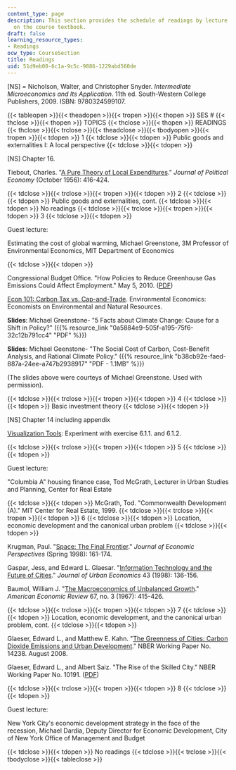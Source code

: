 ```yaml
---
content_type: page
description: This section provides the schedule of readings by lecture topic and information
  on the course textbook.
draft: false
learning_resource_types:
- Readings
ocw_type: CourseSection
title: Readings
uid: 51d9eb00-6c1a-9c5c-9886-1229abd560de
---
```

\[NS\] = Nicholson, Walter, and Christopher Snyder. *Intermediate Microeconomics and Its Application*. 11th ed. South-Western College Publishers, 2009. ISBN: 9780324599107.

{{< tableopen >}}{{< theadopen >}}{{< tropen >}}{{< thopen >}}
SES #
{{< thclose >}}{{< thopen >}}
TOPICS
{{< thclose >}}{{< thopen >}}
READINGS
{{< thclose >}}{{< trclose >}}{{< theadclose >}}{{< tbodyopen >}}{{< tropen >}}{{< tdopen >}}
1
{{< tdclose >}}{{< tdopen >}}
Public goods and externalities I: A local perspective
{{< tdclose >}}{{< tdopen >}}

\[NS\] Chapter 16.

Tiebout, Charles. "[A Pure Theory of Local Expenditures](http://www.jstor.org/pss/1826343)." *Journal of Political Economy* (October 1956): 416-424.

{{< tdclose >}}{{< trclose >}}{{< tropen >}}{{< tdopen >}}
2
{{< tdclose >}}{{< tdopen >}}
Public goods and externalities, cont.
{{< tdclose >}}{{< tdopen >}}
No readings
{{< tdclose >}}{{< trclose >}}{{< tropen >}}{{< tdopen >}}
3
{{< tdclose >}}{{< tdopen >}}

Guest lecture:

Estimating the cost of global warming, Michael Greenstone, 3M Professor of Environmental Economics, MIT Department of Economics

{{< tdclose >}}{{< tdopen >}}

Congressional Budget Office. "How Policies to Reduce Greenhouse Gas Emissions Could Affect Employment." May 5, 2010. ([PDF](http://www.cbo.gov/ftpdocs/105xx/doc10564/05-05-CapAndTrade_Brief.pdf))

[Econ 101: Carbon Tax vs. Cap-and-Trade](http://www.env-econ.net/carbon_tax_vs_capandtrade.html). Environmental Economics: Economists on Environmental and Natural Resources.

**Slides**: Michael Greenstone- "5 Facts about Climate Change: Cause for a Shift in Policy?" ({{% resource_link "0a5884e9-505f-a195-75f6-32c12b791cc4" "PDF" %}})

**Slides**: Michael Geenstone- "The Social Cost of Carbon, Cost-Benefit Analysis, and Rational Climate Policy." ({{% resource_link "b38cb92e-faed-887a-24ee-a747b2938917" "PDF - 1.1MB" %}})

(The slides above were courteys of Michael Greenstone. Used with permission).

{{< tdclose >}}{{< trclose >}}{{< tropen >}}{{< tdopen >}}
4
{{< tdclose >}}{{< tdopen >}}
Basic investment theory
{{< tdclose >}}{{< tdopen >}}

\[NS\] Chapter 14 including appendix

[Visualization Tools](http://web.mit.edu/11.203/www/econ/): Experiment with exercise 6.1.1. and 6.1.2.

{{< tdclose >}}{{< trclose >}}{{< tropen >}}{{< tdopen >}}
5
{{< tdclose >}}{{< tdopen >}}

Guest lecture:

"Columbia A" housing finance case, Tod McGrath, Lecturer in Urban Studies and Planning, Center for Real Estate

{{< tdclose >}}{{< tdopen >}}
McGrath, Tod. "Commonwealth Development (A)." MIT Center for Real Estate, 1999.
{{< tdclose >}}{{< trclose >}}{{< tropen >}}{{< tdopen >}}
6
{{< tdclose >}}{{< tdopen >}}
Location, economic development and the canonical urban problem
{{< tdclose >}}{{< tdopen >}}

Krugman, Paul. "[Space: The Final Frontier](http://www.jstor.org/pss/2646968)." *Journal of Economic Perspectives* (Spring 1998): 161-174.

Gaspar, Jess, and Edward L. Glaesar. "[Information Technology and the Future of Cities](http://dx.doi.org/10.1006/juec.1996.2031)." *Journal of Urban Economics* 43 (1998): 136-156. 

Baumol, William J. "[The Macroeconomics of Unbalanced Growth](http://www.jstor.org/pss/1812111)." *American Economic Review* 67, no. 3 (1967): 415-426.

{{< tdclose >}}{{< trclose >}}{{< tropen >}}{{< tdopen >}}
7
{{< tdclose >}}{{< tdopen >}}
Location, economic development, and the canonical urban problem, cont.
{{< tdclose >}}{{< tdopen >}}

Glaeser, Edward L., and Matthew E. Kahn. "[The Greenness of Cities: Carbon Dioxide Emissions and Urban Development](http://www.nber.org/papers/w14238)." NBER Working Paper No. 14238. August 2008.

Glaeser, Edward L., and Albert Saiz. "The Rise of the Skilled City." NBER Working Paper No. 10191. ([PDF](http://www.nber.org/papers/w10191.pdf))

{{< tdclose >}}{{< trclose >}}{{< tropen >}}{{< tdopen >}}
8
{{< tdclose >}}{{< tdopen >}}

Guest lecture:

New York City's economic development strategy in the face of the recession, Michael Dardia, Deputy Director for Economic Development, City of New York Office of Management and Budget

{{< tdclose >}}{{< tdopen >}}
No readings
{{< tdclose >}}{{< trclose >}}{{< tbodyclose >}}{{< tableclose >}}